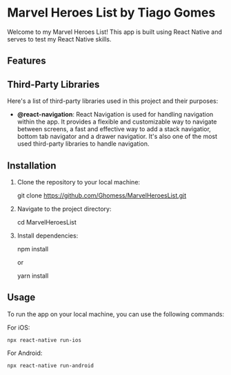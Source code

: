 # Marvel Heroes List by Tiago Gomes

Welcome to my Marvel Heroes List! This app is built using React Native and serves to test my React Native skills.

## Features

## Third-Party Libraries

Here's a list of third-party libraries used in this project and their purposes:

- **@react-navigation**: React Navigation is used for handling navigation within the app. It provides a flexible and customizable way to navigate between screens, a fast and effective way to add a stack navigatior, bottom tab navigator and a drawer navigatior. It's also one of the most used third-party libraries to handle navigation.

## Installation

1. Clone the repository to your local machine:

   git clone https://github.com/Ghomess/MarvelHeroesList.git

2. Navigate to the project directory:

   cd MarvelHeroesList

3. Install dependencies:

   npm install

   or

   yarn install

## Usage

To run the app on your local machine, you can use the following commands:

For iOS:

    npx react-native run-ios

For Android:

    npx react-native run-android
